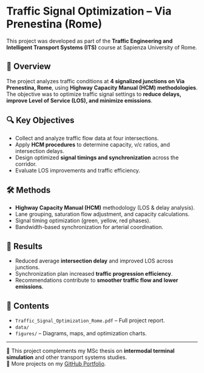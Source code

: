 # Traffic Signal Optimization – Via Prenestina (Rome)

This project was developed as part of the **Traffic Engineering and Intelligent Transport Systems (ITS)** course at Sapienza University of Rome.

## 📌 Overview
The project analyzes traffic conditions at **4 signalized junctions on Via Prenestina, Rome**, using **Highway Capacity Manual (HCM) methodologies**. The objective was to optimize traffic signal settings to **reduce delays, improve Level of Service (LOS), and minimize emissions**.

## 🔍 Key Objectives
- Collect and analyze traffic flow data at four intersections.
- Apply **HCM procedures** to determine capacity, v/c ratios, and intersection delays.
- Design optimized **signal timings and synchronization** across the corridor.
- Evaluate LOS improvements and traffic efficiency.

## 🛠️ Methods
- **Highway Capacity Manual (HCM)** methodology (LOS & delay analysis).
- Lane grouping, saturation flow adjustment, and capacity calculations.
- Signal timing optimization (green, yellow, red phases).
- Bandwidth-based synchronization for arterial coordination.

## 🚀 Results
- Reduced average **intersection delay** and improved LOS across junctions.
- Synchronization plan increased **traffic progression efficiency**.
- Recommendations contribute to **smoother traffic flow and lower emissions**.

## 📂 Contents
- `Traffic_Signal_Optimization_Rome.pdf` – Full project report.
- `data/` 
- `figures/` – Diagrams, maps, and optimization charts.

---
📎 This project complements my MSc thesis on **intermodal terminal simulation** and other transport systems studies.  
🔗 More projects on my [GitHub Portfolio](https://github.com/Mrkorwell).

